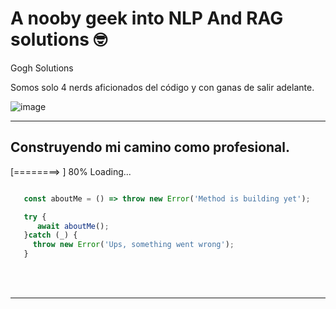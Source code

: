 # A nooby geek into NLP And RAG solutions 🤓</br>

Gogh Solutions

Somos solo 4 nerds aficionados del código y con ganas de salir adelante.

![image](https://github.com/Elimeleth/elimeleth/assets/52844628/04242960-82d1-4b92-942e-641caa88e8b1)

<hr/>

## Construyendo mi camino como profesional.
[========>  ] 80% Loading...


```javascript

   const aboutMe = () => throw new Error('Method is building yet');

   try {
      await aboutMe();
   }catch (_) {
     throw new Error('Ups, something went wrong');
   }
```
</br></br>

---
